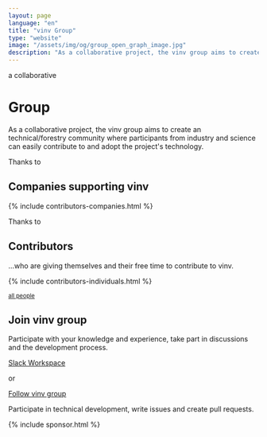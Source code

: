 ```yaml
---
layout: page
language: "en"
title: "vinv Group"
type: "website"
image: "/assets/img/og/group_open_graph_image.jpg"
description: "As a collaborative project, the vinv group aims to create an technical/forestry community where participants from industry and science can easily contribute to and adopt the project's technology."
---
```


<div class="container">

  <p class="h4">
    <span class="subtitle point-before">a collaborative</span>
  </p>
  <h1>Group</h1>

  As a collaborative project, the vinv group aims to create an technical/forestry community where participants from industry and science can easily contribute to and adopt the project's technology.

</div>

<!-- The focus is on the creation, evolution and promotion of a vendor-neutral forest inventory description format `.vinv` and offering support in the development of `.vinv` supportive technology.

As contributors, maintainers, and participants in this project, we want to foster an open and welcoming environment.

**Are you interested in content or technical collaboration?** -->

<section class="container vinv-content">
  <p class="h5">
    <span class="subtitle point-before hp">Thanks to</span>
  </p>
  <h2 class="m-0">Companies supporting vinv</h2>
  {% include contributors-companies.html %}
</section>


<section id="contributors">
  <div class="container">
    <p class="h5">
      <span class="subtitle point-before hp">Thanks to</span>
    </p>
    <h2 class="m-0">Contributors</h2>
    <p>...who are giving themselves and their free time to contribute to <span class="heighlight">vinv</span>.</p>
    {% include contributors-individuals.html %}
    <p>
      <a href="https://github.com/orgs/vinv-group/people"  rel="noreferrer" target="_blank"><small>all people <i class="bi bi-box-arrow-in-up-right"></i></small></a>
    </p>
  </div>
</section>



<section class="container vinv-content">
  <h2>Join vinv group</h2>
  Participate with your knowledge and experience, take part in discussions and the development process.
  <p class="text-center">
    <a class="btn btn-outline-dark" href="https://join.slack.com/t/vinv-space/shared_invite/zt-somm549g-OuITyP9Yuk3o2cadnUPxhA" rel="noreferrer" target="_blank"><i class="bi-slack" role="img" aria-label="Slack"></i>  Slack Workspace</a>
  </p>
  <p class="text-center">
    or
  </p>
  <p class="text-center">
    <a class="btn btn-outline-dark" href="https://github.com/vinv-group" rel="noreferrer" target="_blank"><i class="bi-github" role="img" aria-label="GitHub"></i> Follow vinv group</a>
  </p>
  <p class="text-center">
  Participate in technical development, write issues and create pull requests.
  </p>
  
</section>

{% include sponsor.html %}